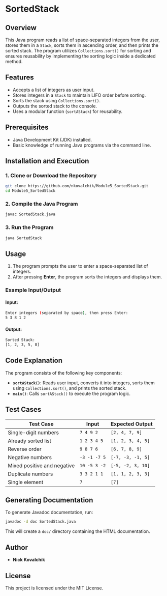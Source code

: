 # SortedStack

## Overview

This Java program reads a list of space-separated integers from the user, stores them in a `Stack`, sorts them in ascending order, and then prints the sorted stack. The program utilizes `Collections.sort()` for sorting and ensures reusability by implementing the sorting logic inside a dedicated method.

## Features

- Accepts a list of integers as user input.
- Stores integers in a `Stack` to maintain LIFO order before sorting.
- Sorts the stack using `Collections.sort()`.
- Outputs the sorted stack to the console.
- Uses a modular function (`sortAStack`) for reusability.

## Prerequisites

- Java Development Kit (JDK) installed.
- Basic knowledge of running Java programs via the command line.

## Installation and Execution

### 1. Clone or Download the Repository

```bash
git clone https://github.com/nkovalchik/Module5_SortedStack.git
cd Module5_SortedStack
```

### 2. Compile the Java Program

```bash
javac SortedStack.java
```

### 3. Run the Program

```bash
java SortedStack
```

## Usage

1. The program prompts the user to enter a space-separated list of integers.
2. After pressing **Enter**, the program sorts the integers and displays them.

### Example Input/Output

#### **Input:**

```bash
Enter integers (separated by space), then press Enter:
5 3 8 1 2
```

#### **Output:**

```bash
Sorted Stack:
[1, 2, 3, 5, 8]
```

## Code Explanation

The program consists of the following key components:

- **`sortAStack()`**: Reads user input, converts it into integers, sorts them using `Collections.sort()`, and prints the sorted stack.
- **`main()`**: Calls `sortAStack()` to execute the program logic.

## Test Cases

| Test Case                   | Input                        | Expected Output                                                   |
| --------------------------- | ---------------------------- | ----------------------------------------------------------------- |
| Single-digit numbers        | `7 4 9 2`                    | `[2, 4, 7, 9]`                                                    |
| Already sorted list         | `1 2 3 4 5`                  | `[1, 2, 3, 4, 5]`                                                 |
| Reverse order               | `9 8 7 6`                    | `[6, 7, 8, 9]`                                                    |
| Negative numbers            | `-3 -1 -7 5`                 | `[-7, -3, -1, 5]`                                                 |
| Mixed positive and negative | `10 -5 3 -2`                 | `[-5, -2, 3, 10]`                                                 |
| Duplicate numbers           | `3 3 2 1 1`                  | `[1, 1, 2, 3, 3]`                                                 |
| Single element              | `7`                          | `[7]`                                                             |


## Generating Documentation

To generate Javadoc documentation, run:

```bash
javadoc -d doc SortedStack.java
```

This will create a `doc/` directory containing the HTML documentation.

## Author

- **Nick Kovalchik**

## License

This project is licensed under the MIT License.

